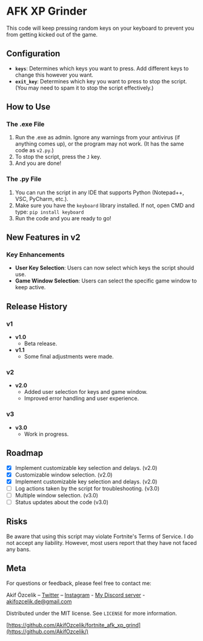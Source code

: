 # AFK XP Grinder

This code will keep pressing random keys on your keyboard to prevent you from getting kicked out of the game.

## Configuration

- **`keys`**: Determines which keys you want to press. Add different keys to change this however you want.
- **`exit_key`**: Determines which key you want to press to stop the script. (You may need to spam it to stop the script effectively.)

## How to Use

### The .exe File

1. Run the .exe as admin. Ignore any warnings from your antivirus (if anything comes up), or the program may not work. (It has the same code as `v2.py`.)
2. To stop the script, press the `J` key.
3. And you are done!

### The .py File

1. You can run the script in any IDE that supports Python (Notepad++, VSC, PyCharm, etc.).
2. Make sure you have the `keyboard` library installed. If not, open CMD and type: `pip install keyboard`
3. Run the code and you are ready to go!

## New Features in v2

### Key Enhancements

- **User Key Selection**: Users can now select which keys the script should use.
- **Game Window Selection**: Users can select the specific game window to keep active.

## Release History

### v1

- **v1.0**
  - Beta release.
- **v1.1**
  - Some final adjustments were made.

### v2

- **v2.0**
  - Added user selection for keys and game window.
  - Improved error handling and user experience.

### v3

- **v3.0**
  - Work in progress.

## Roadmap

- [x] Implement customizable key selection and delays. (v2.0)
- [x] Customizable window selection. (v2.0)
- [x] Implement customizable key selection and delays. (v2.0)
- [ ] Log actions taken by the script for troubleshooting. (v3.0)
- [ ] Multiple window selection. (v3.0)
- [ ] Status updates about the code (v3.0)

## Risks

Be aware that using this script may violate Fortnite's Terms of Service. I do not accept any liability. However, most users report that they have not faced any bans.

## Meta

For questions or feedback, please feel free to contact me:

Akif Özcelik – [Twitter](https://twitter.com/akifzclk) – [Instagram](https://www.instagram.com/iamakifzclk/) - [My Discord server](https://discord.gg/6PRazmg9fs) - akifozcelik.de@gmail.com

Distributed under the MIT license. See `LICENSE` for more information.

[https://github.com/AkifOzcelik/fortnite_afk_xp_grind](https://github.com/AkifOzcelik/)
